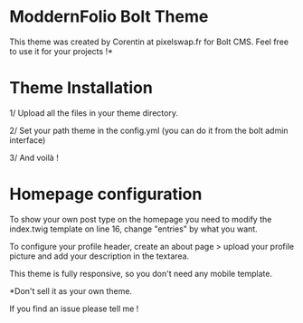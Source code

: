 
ModdernFolio Bolt Theme
==================


This theme was created by Corentin at pixelswap.fr for Bolt CMS. Feel free to use it for your projects !*


Theme Installation
==================


1/ Upload all the files in your theme directory.

2/ Set your path theme in the config.yml (you can do it from the bolt admin interface)

3/ And voilà !


Homepage configuration
==================


To show your own post type on the homepage you need to modify the index.twig template on line 16, change "entries" by what you want.

To configure your profile header, create an about page > upload your profile picture and add your description in the textarea.


This theme is fully responsive, so you don't need any mobile template.

*Don't sell it as your own theme.

If you find an issue please tell me !
